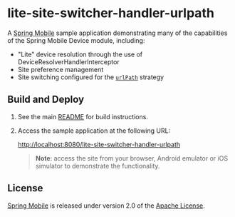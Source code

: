 # lite-site-switcher-handler-urlpath

A [Spring Mobile] sample application demonstrating many of the capabilities of the Spring Mobile Device module, including:

* "Lite" device resolution through the use of DeviceResolverHandlerInterceptor 
* Site preference management
* Site switching configured for the [`urlPath`] strategy


## Build and Deploy

1. See the main [README](../README.md) for build instructions.

2. Access the sample application at the following URL:

    [http://localhost:8080/lite-site-switcher-handler-urlpath][app-url]

    > **Note**: access the site from your browser, Android emulator or iOS simulator to demonstrate the functionality.


## License

[Spring Mobile] is released under version 2.0 of the [Apache License].


[`urlPath`]: http://docs.spring.io/spring-mobile/docs/1.1.x/reference/html/device.html#site-switcher-handler-interceptor-urlpath
[app-url]: http://localhost:8080/lite-site-switcher-handler-urlpath
[Spring Mobile]: http://projects.spring.io/spring-mobile
[Apache License]: http://www.apache.org/licenses/LICENSE-2.0
